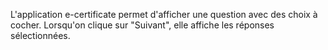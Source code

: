 L'application e-certificate permet d'afficher une question avec des choix à cocher. Lorsqu'on clique sur "Suivant", elle affiche les réponses sélectionnées.
